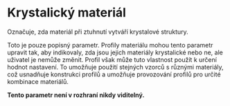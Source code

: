 Krystalický materiál
====
Označuje, zda materiál při ztuhnutí vytváří krystalové struktury. 

Toto je pouze popisný parametr. Profily materiálu mohou tento parametr upravit tak, aby indikovaly, zda jsou jejich materiály krystalické nebo ne, ale uživatel je nemůže změnit. Profil však může tuto vlastnost použít k určení hodnot nastavení. To umožňuje použití stejných vzorců s různými materiály, což usnadňuje konstrukci profilů a umožňuje provozování profilů pro určité kombinace materiálů.

**Tento parametr není v rozhraní nikdy viditelný.**
